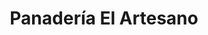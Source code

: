 ---
title: "Panadería El Artesano"
url: /san-salvador-de-jujuy/panaderia-el-artesano/
shop: Bäckerei
---